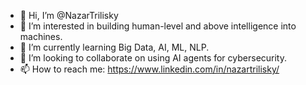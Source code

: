 - 👋 Hi, I’m @NazarTrilisky
- 👀 I’m interested in building human-level and above intelligence into machines.
- 🌱 I’m currently learning Big Data, AI, ML, NLP.
- 💞️ I’m looking to collaborate on using AI agents for cybersecurity.
- 📫 How to reach me: https://www.linkedin.com/in/nazartrilisky/

